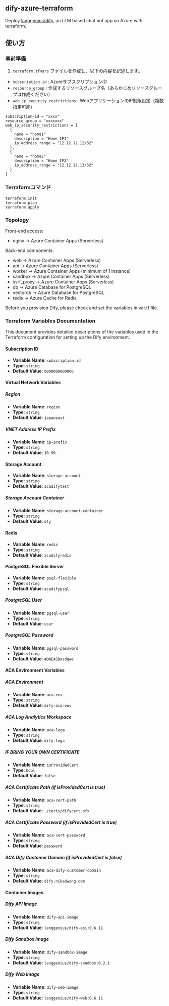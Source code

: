 ## dify-azure-terraform
Deploy [langgenius/dify](https://github.com/langgenius/dify), an LLM based chat bot app on Azure with terraform.

## 使い方

### 事前準備

1. `terraform.tfvars` ファイルを作成し、以下の内容を記述します。
- `subscription-id` : AzureサブスクリプションID
- `resource_group` : 作成するリソースグループ名（あらかじめリソースグループは作成ください）
- `web_ip_security_restrictions` : WebアプリケーションのIP制限設定（複数指定可能）

```
subscription-id = "xxxx"
resource_group = "xxxxxxx"
web_ip_security_restrictions = [
  {
    name = "home1"
    description = "Home IP1"
    ip_address_range = "12.12.12.12/32"
  },
  {
    name = "home2"
    description = "Home IP2"
    ip_address_range = "12.12.12.13/32"
  }
]
```

### Terraformコマンド

```
terraform init
terraform plan
terraform apply
```

### Topology
Front-end access:
- nginx -> Azure Container Apps (Serverless)

Back-end components:
- web -> Azure Container Apps (Serverless)
- api -> Azure Container Apps (Serverless)
- worker -> Azure Container Apps (minimum of 1 instance)
- sandbox -> Azure Container Apps (Serverless)
- ssrf_proxy -> Azure Container Apps (Serverless)
- db -> Azure Database for PostgreSQL
- vectordb -> Azure Database for PostgreSQL
- redis -> Azure Cache for Redis

Before you provision Dify, please check and set the variables in var.tf file.

### Terraform Variables Documentation

This document provides detailed descriptions of the variables used in the Terraform configuration for setting up the Dify environment.

#### Subscription ID

- **Variable Name**: `subscription-id`
- **Type**: `string`
- **Default Value**: `0000000000000`

#### Virtual Network Variables

##### Region

- **Variable Name**: `region`
- **Type**: `string`
- **Default Value**: `japaneast`

##### VNET Address IP Prefix

- **Variable Name**: `ip-prefix`
- **Type**: `string`
- **Default Value**: `10.99`

#### Storage Account

- **Variable Name**: `storage-account`
- **Type**: `string`
- **Default Value**: `acadifytest`

##### Storage Account Container

- **Variable Name**: `storage-account-container`
- **Type**: `string`
- **Default Value**: `dfy`

#### Redis

- **Variable Name**: `redis`
- **Type**: `string`
- **Default Value**: `acadifyredis`

#### PostgreSQL Flexible Server

- **Variable Name**: `psql-flexible`
- **Type**: `string`
- **Default Value**: `acadifypsql`

##### PostgreSQL User

- **Variable Name**: `pgsql-user`
- **Type**: `string`
- **Default Value**: `user`

##### PostgreSQL Password

- **Variable Name**: `pgsql-password`
- **Type**: `string`
- **Default Value**: `#QWEASDasdqwe`

#### ACA Environment Variables

##### ACA Environment

- **Variable Name**: `aca-env`
- **Type**: `string`
- **Default Value**: `dify-aca-env`

##### ACA Log Analytics Workspace

- **Variable Name**: `aca-loga`
- **Type**: `string`
- **Default Value**: `dify-loga`

##### IF BRING YOUR OWN CERTIFICATE

- **Variable Name**: `isProvidedCert`
- **Type**: `bool`
- **Default Value**: `false`


##### ACA Certificate Path (if isProvidedCert is true)

- **Variable Name**: `aca-cert-path`
- **Type**: `string`
- **Default Value**: `./certs/difycert.pfx`

##### ACA Certificate Password (if isProvidedCert is true)

- **Variable Name**: `aca-cert-password`
- **Type**: `string`
- **Default Value**: `password`

##### ACA Dify Customer Domain (if isProvidedCert is false)

- **Variable Name**: `aca-dify-customer-domain`
- **Type**: `string`
- **Default Value**: `dify.nikadwang.com`

#### Container Images

##### Dify API Image

- **Variable Name**: `dify-api-image`
- **Type**: `string`
- **Default Value**: `langgenius/dify-api:0.6.11`

##### Dify Sandbox Image

- **Variable Name**: `dify-sandbox-image`
- **Type**: `string`
- **Default Value**: `langgenius/dify-sandbox:0.2.1`

##### Dify Web Image

- **Variable Name**: `dify-web-image`
- **Type**: `string`
- **Default Value**: `langgenius/dify-web:0.6.11`